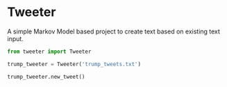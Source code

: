 # Tweeter
 A simple Markov Model based project to create text based on existing text input.
 
 ```python
from tweeter import Tweeter

trump_tweeter = Tweeter('trump_tweets.txt')

trump_tweeter.new_tweet()
```
